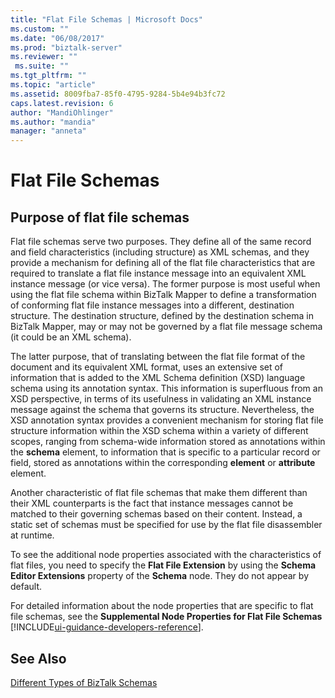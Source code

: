 ```yaml
---
title: "Flat File Schemas | Microsoft Docs"
ms.custom: ""
ms.date: "06/08/2017"
ms.prod: "biztalk-server"
ms.reviewer: ""
 ms.suite: ""
ms.tgt_pltfrm: ""
ms.topic: "article"
ms.assetid: 8009fba7-85f0-4795-9284-5b4e94b3fc72
caps.latest.revision: 6
author: "MandiOhlinger"
ms.author: "mandia"
manager: "anneta"
---
```

# Flat File Schemas

## Purpose of flat file schemas
Flat file schemas serve two purposes. They define all of the same record and field characteristics (including structure) as XML schemas, and they provide a mechanism for defining all of the flat file characteristics that are required to translate a flat file instance message into an equivalent XML instance message (or vice versa). The former purpose is most useful when using the flat file schema within BizTalk Mapper to define a transformation of conforming flat file instance messages into a different, destination structure. The destination structure, defined by the destination schema in BizTalk Mapper, may or may not be governed by a flat file message schema (it could be an XML schema).  
  
 The latter purpose, that of translating between the flat file format of the document and its equivalent XML format, uses an extensive set of information that is added to the XML Schema definition (XSD) language schema using its annotation syntax. This information is superfluous from an XSD perspective, in terms of its usefulness in validating an XML instance message against the schema that governs its structure. Nevertheless, the XSD annotation syntax provides a convenient mechanism for storing flat file structure information within the XSD schema within a variety of different scopes, ranging from schema-wide information stored as annotations within the **schema** element, to information that is specific to a particular record or field, stored as annotations within the corresponding **element** or **attribute** element.  
  
 Another characteristic of flat file schemas that make them different than their XML counterparts is the fact that instance messages cannot be matched to their governing schemas based on their content. Instead, a static set of schemas must be specified for use by the flat file disassembler at runtime.  
  
 To see the additional node properties associated with the characteristics of flat files, you need to specify the **Flat File Extension** by using the **Schema Editor Extensions** property of the **Schema** node. They do not appear by default.  
  
 For detailed information about the node properties that are specific to flat file schemas, see the **Supplemental Node Properties for Flat File Schemas** [!INCLUDE[ui-guidance-developers-reference](../includes/ui-guidance-developers-reference.md)].
  
## See Also  
 [Different Types of BizTalk Schemas](../core/different-types-of-biztalk-schemas.md)